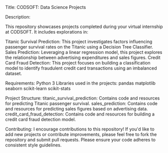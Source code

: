 Title: CODSOFT: Data Science Projects

Description:

This repository showcases projects completed during your virtual internship at CODSOFT. It includes explorations in:

Titanic Survival Prediction: This project investigates factors influencing passenger survival rates on the Titanic using a Decision Tree Classifier.
Sales Prediction: Leveraging a linear regression model, this project explores the relationship between advertising expenditures and sales figures.
Credit Card Fraud Detection: This project focuses on building a classification model to identify fraudulent credit card transactions using an imbalanced dataset.

Requirements:
Python 3
Libraries used in the projects:
pandas 
matplotlib 
seaborn 
scikit-learn 
scikit-stats

Project Structure:
titanic_survival_prediction: Contains code and resources for predicting Titanic passenger survival.
sales_prediction: Contains code and resources for predicting sales figures based on advertising data.
credit_card_fraud_detection: Contains code and resources for building a credit card fraud detection model.

Contributing:
I encourage contributions to this repository! If you'd like to add new projects or contribute improvements, please feel free to fork the repository and submit pull requests. Please ensure your code adheres to consistent style guidelines.
